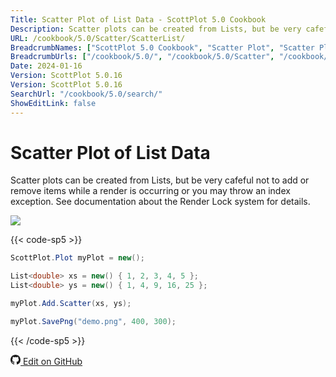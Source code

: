 ```yaml
---
Title: Scatter Plot of List Data - ScottPlot 5.0 Cookbook
Description: Scatter plots can be created from Lists, but be very cafeful not to add or remove items while a render is occurring or you may throw an index exception. See documentation about the Render Lock system for details.
URL: /cookbook/5.0/Scatter/ScatterList/
BreadcrumbNames: ["ScottPlot 5.0 Cookbook", "Scatter Plot", "Scatter Plot of List Data"]
BreadcrumbUrls: ["/cookbook/5.0/", "/cookbook/5.0/Scatter", "/cookbook/5.0/Scatter/ScatterList"]
Date: 2024-01-16
Version: ScottPlot 5.0.16
Version: ScottPlot 5.0.16
SearchUrl: "/cookbook/5.0/search/"
ShowEditLink: false
---
```


# Scatter Plot of List Data


Scatter plots can be created from Lists, but be very cafeful not to add or remove items while a render is occurring or you may throw an index exception. See documentation about the Render Lock system for details.

[![](/cookbook/5.0/images/ScatterList.png)](/cookbook/5.0/images/ScatterList.png)

{{< code-sp5 >}}

```cs
ScottPlot.Plot myPlot = new();

List<double> xs = new() { 1, 2, 3, 4, 5 };
List<double> ys = new() { 1, 4, 9, 16, 25 };

myPlot.Add.Scatter(xs, ys);

myPlot.SavePng("demo.png", 400, 300);

```

{{< /code-sp5 >}}

<a href='https://github.com/ScottPlot/ScottPlot/blob/main/src/ScottPlot5/ScottPlot5%20Cookbook/Recipes/PlotTypes/Scatter.cs'><svg xmlns="http://www.w3.org/2000/svg" width="16" height="16" fill="currentColor" class="mb-1 bi bi-github" viewBox="0 0 16 16">
  <path d="M8 0C3.58 0 0 3.58 0 8c0 3.54 2.29 6.53 5.47 7.59.4.07.55-.17.55-.38 0-.19-.01-.82-.01-1.49-2.01.37-2.53-.49-2.69-.94-.09-.23-.48-.94-.82-1.13-.28-.15-.68-.52-.01-.53.63-.01 1.08.58 1.23.82.72 1.21 1.87.87 2.33.66.07-.52.28-.87.51-1.07-1.78-.2-3.64-.89-3.64-3.95 0-.87.31-1.59.82-2.15-.08-.2-.36-1.02.08-2.12 0 0 .67-.21 2.2.82.64-.18 1.32-.27 2-.27s1.36.09 2 .27c1.53-1.04 2.2-.82 2.2-.82.44 1.1.16 1.92.08 2.12.51.56.82 1.27.82 2.15 0 3.07-1.87 3.75-3.65 3.95.29.25.54.73.54 1.48 0 1.07-.01 1.93-.01 2.2 0 .21.15.46.55.38A8.01 8.01 0 0 0 16 8c0-4.42-3.58-8-8-8"/>
</svg> Edit on GitHub</a>

